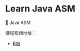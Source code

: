 # Learn Java ASM

:bug: Java ASM

课程视频地址：

- [B站](https://www.bilibili.com/medialist/play/1321054247?from=space&business=space_channel&business_id=189917&desc=1)

